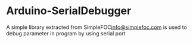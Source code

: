 # Arduino-SerialDebugger
 A simple library extracted from SimpleFOC<info@simplefoc.com> is used to debug parameter in program by using serial port
